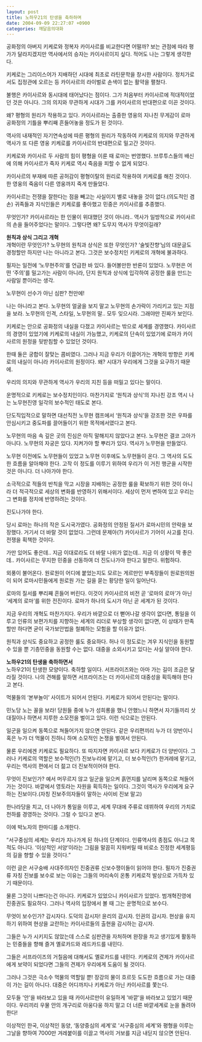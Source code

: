 ```yaml
---
layout: post
title: 노하우21의 탄생을 축하하며
date: 2004-09-09 22:27:07 +0900
categories: 깨달음의대화
---
```

 공화정의 아버지 키케로와 정복자 카이사르를 비교한다면 어떨까? 보는 관점에 따라 평가가 달라지겠지만 역사에서의 승자는 카이사르이지 싶다. 적어도 나는 그렇게 생각한다.    
  
키케로는 그리이스어가 지배하던 시대에 최초로 라틴문학을 창시한 사람이다. 정치가로서도 집정관에 오르는 등 카이사르의 라이벌로 손색이 없는 활약을 펼쳤다.    
  
불행은 카이사르와 동시대에 태어났다는 점이다. 그가 처음부터 카이사르에 적대적이었던 것은 아니다. 그의 의지와 무관하게 시대가 그를 카이사르의 반대편으로 이끈 것이다.    
  
왜? 평형의 원리가 작용하고 있다. 카이사르라는 출중한 영웅의 지나친 무게감이 로마 공화정의 기틀을 뿌리째 흔들어놓을 정도가 된 것이다.    
  
역사의 내재적인 자기연속성에 따른 평형의 원리가 작동하여 키케로의 의지와 무관하게 역사가 또 다른 영웅 키케로를 카이사르의 반대편으로 밀고간 것이다.    
  
키케로와 카이사르 두 사람의 힘이 평형을 이룬 때 로마는 번영했다. 브루투스들의 배신에 의해 카이사르가 죽자 키케로 역시 죽음을 피할 수 없게 되었다.    
  
카이사르의 부재에 따른 공허감이 평형이탈의 원리로 작용하여 키케로를 해친 것이다. 한 영웅의 죽음이 다른 영웅까지 죽게 만들었다.    
  
카이사르는 전쟁을 잘한다는 점을 빼고는 사실이지 별로 내놓을 것이 없다.(의도적인 겸손) 귀족들과 지식인들은 키케로를 좋아했고 민중은 카이사르를 추종했다.    
  
무엇인가? 카이사르라는 한 인물이 위대했던 것이 아니라.. 역사가 일방적으로 카이사르의 손을 들어주었다는 말이다. 그렇다면 왜? 도무지 역사가 무엇이길래?    
  
**원칙과 상식 그리고 개혁**   
개혁이란 무엇인가? 노무현의 원칙과 상식은 또한 무엇인가? ‘술빛잔향’님의 대문글도 경청할만 하지만 나는 아니라고 본다. 그것은 보수정치인 키케로의 개혁에 불과하다.    
  
필자는 일전에 ‘노무현주의’를 언급한 바 있다. 들어볼만한 반론이 있었다. 노무현은 어떤 ‘주의’를 밀고가는 사람이 아니라, 단지 원칙과 상식에 입각하여 공정한 룰을 만드는 사람일 뿐이라는 생각. 
  
  
노무현이 선수가 아닌 심판? 천만에!    
  
나는 아니라고 본다. 노무현의 얼굴을 보지 말고 노무현의 손가락이 가리키고 있는 지점을 보라. 노무현의 인격, 스타일, 노무현의 말.. 모두 잊으시라. 그래야만 진짜가 보인다.    
  
키케로는 안으로 공화정의 내실을 다졌고 카이사르는 밖으로 세계를 경영했다. 카이사르의 경영이 있었기에 키케로의 내실이 가능했고, 키케로의 단속이 있었기에 로마가 카이사르의 원정을 뒷받침할 수 있었던 것이다.    
  
한때 둘은 궁합이 잘맞는 콤비였다. 그러나 지금 우리가 이끌어가는 개혁의 방향은 키케로의 내실이 아니라 카이사르의 원정이다. 왜? 시대가 우리에게 그것을 요구하기 때문에.    
  
우리의 의지와 무관하게 역사가 우리의 지친 등을 떠밀고 있다는 말이다.    
  
운명적으로 키케로는 보수정치인이다. 마찬가지로 ‘원칙과 상식’의 지나친 강조 역시 나는 노무현진영 일각의 보수적인 태도로 본다.    
  
단도직입적으로 말하면 대선직전 노무현 캠프에서 ‘원칙과 상식’을 강조한 것은 우파를 안심시키고 중도파를 끌어들이기 위한 목적에서였다고 본다.    
  
노무현의 마음 속 깊은 곳의 진심은 아직 말해지지 않았다고 본다. 노무현은 결코 고아가 아니다. 노무현의 자궁은 있다. 지켜가야 할 뿌리가 있다. 역사가 노무현을 만들었다.    
  
노무현 이전에도 노무현들이 있었고 노무현 이후에도 노무현들이 온다. 그 역사의 도도한 흐름을 알아채야 한다. 고작 이 정도를 이루기 위하여 우리가 이 거친 행군을 시작한 것은 아니다. 더 나아가야 한다. 
  
  
소극적으로 적들의 반칙을 막고 시장을 지배하는 공정한 룰을 확보하기 위한 것이 아니라 더 적극적으로 세상의 변화를 반영하기 위해서이다. 세상이 먼저 변하여 있고 우리는 그 변화를 정치에 반영하려는 것이다.    
  
진도나가야 한다.    
  
당시 로마는 하나의 작은 도시국가였다. 공화정의 안정된 질서가 로마시민의 안락을 보장했다. 거기서 더 바랄 것이 없었다. 그런데 문제아(?) 카이사르가 기어이 사고를 친다. 전쟁을 획책한 것이다.    
  
가만 있어도 좋은데.. 지금 이대로라도 더 바랄 나위가 없는데.. 지금 이 상황이 딱 좋은데.. 카이사르는 무지한 민중을 선동하여 더 진도나가야 한다고 말한다. 위험하다.    
  
외풍이 불어온다. 원로원이 어디에 붙었는지도 모르는 게르만인 부족장들이 원로원의원이 되어 로마시민들에게 원로원 가는 길을 묻는 황당한 일이 일어난다.    
  
로마의 질서를 뿌리째 흔들어 버린다. 이것이 카이사르의 비전 곧 ‘로마의 로마’가 아닌 ‘세계의 로마’를 위한 전진이다. 로마가 하나의 도시가 아닌 곧 세계가 된 것이다.    
  
지금 우리의 개혁도 마찬가지다. 우리가 바깥으로 더 뻗어나갈 생각이 없다면, 통일을 이루고 인류의 보편가치를 지향하는 세계의 리더로 부상할 생각이 없다면, 이 상태가 만족할만 하다면 굳이 국가보안법을 철폐하는 모험을 할 이유가 없다.    
  
원칙과 상식도 중요하고 공정한 룰도 중요하다. 허나 이 정도로는 겨우 지식인을 동원할 수 있을 뿐 기층민중을 동원할 수는 없다. 대중을 소외시키고 있다는 사실 알아야 한다.    
  
**노하우21의 탄생을 축하하면서**   
노하우21이 탄생한 모양이다. 축하할 일이다. 서프라이즈와는 아마 가는 길이 조금은 달라질 것이다. 나의 견해를 말하면 서프라이즈는 더 카이사르의 대중성을 획득해야 한다고 본다.    
  
먹물들의 ‘본부놀이’ 사이트가 되어서 안된다. 키케로가 되어서 안된다는 말이다.    
  
민노당 노는 꼴을 보라! 당원들 중에 누가 성희롱을 했니 안했느니 하면서 자기들끼리 삿대질이나 하면서 지루한 소모전을 벌이고 있다. 이런 식으로는 안된다.    
  
일군을 일으켜 동쪽으로 쳐들어가지 않으면 안된다. 같은 우리편끼리 누가 더 양반이니 혹은 누가 더 먹물이 진하니 하며 소모적인 논쟁을 벌여서 안된다. 
  
  
물론 우리에겐 키케로도 필요하다. 또 따지자면 카이사르 보다 키케로가 더 양반이다. 그러나 키케로의 역할은 보수적인(?) 진보누리에 맡기고, 더 보수적인(?) 한겨레에 맡기고, 우리는 역사의 편에서 더 젊고 더 진보적이어야 한다.    
  
무엇이 진보인가? 예서 머무르지 않고 일군을 일으켜 흙먼지를 날리며 동쪽으로 쳐들어가는 것이다. 바깥에서 영토라는 자원을 획득하는 일이다. 그것이 역사가 우리에게 요구하는 진보이다.(자칭 진보주의자들이 말하는 사이비 진보 말고)    
  
한나라당을 치고, 더 나아가 통일을 이루고, 세계 무대에 주류로 데뷔하여 우리의 가치로 천하를 경영하는 것이다. 그럴 수 있다고 본다. 
  
  
이에 박노자의 한마디를 소개한다.    
  
“서구중심의 세계는 우리가 지나가게 된 하나의 단계이다. 인류역사의 종점도 아니고 목적도 아니다. ‘이상적인 서양’이라는 그림을 말끔히 지워버릴 때 비로소 진정한 세계평등의 길을 향할 수 있을 것이다.”    
  
이런 글은 서구숭배 사대주의자인 진중권류 신보수쟁이들이 읽어야 한다. 필자가 진중권류 자칭 진보를 보수로 보는 이유는 그들의 머리속이 온통 키케로적 발상으로 가득차 있기 때문이다.    
  
물론 그것이 나쁘다는건 아니다. 키케로가 있었으니 카이사르가 있었다. 범개혁진영에 진중권도 필요하다. 그러나 역사의 입장에서 볼 때 그는 운명적으로 보수다. 
  
  
무엇이 보수인가? 감시자다. 도덕의 감시자! 윤리의 감시자. 인권의 감시자. 현상을 유지하기 위하여 현상을 교란하는 카이사르들의 출현을 감시하는 감시자.    
  
그들은 누가 시키지도 않았는데 스스로 심판관을 자처하며 완장을 차고 생기있게 활동하는 민중들을 향해 즐겨 옐로카드와 레드카드를 내민다.    
  
그들은 서프라이즈의 거칠음에 대해서도 옐로카드를 내민다. 키케로의 견제가 카이사르에게 보약이 되었다면 그들의 견제가 우리에게 도움이 될 것이다.    
  
그러나 그것은 극소수 먹물의 역할일 뿐! 장강의 물이 흐르듯 도도한 흐름으로 가는 대중이 가는 길이 아니다. 대중은 어디까지나 키케로가 아닌 카이사르를 쫓는다.    
  
모두들 '안'을 바라보고 있을 때 카이사르만이 유일하게 '바깥'을 바라보고 있었기 때문이다. 우리끼리 우물 안의 개구리로 아웅다웅 하지 말고 더 너른 바깥세계로 눈을 돌려야 한다!    
  
이상적인 한국, 이상적인 동양, ‘동양중심의 세계’로 '서구중심의 세계'와 평형을 이루는 그날을 향하여 7000만 겨레붙이를 이끌고 역사의 거보를 지금 내딛지 않으면 안된다.